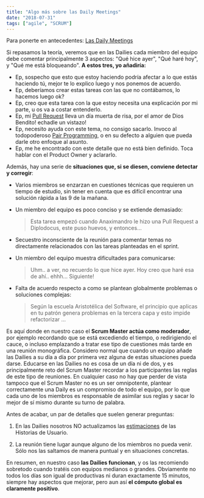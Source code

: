 ```yaml
---
title: "Algo más sobre las Daily Meetings"
date: "2018-07-31"
tags: ["agile", "SCRUM"]
---
```


Para ponerte en antecedentes: [Las Daily Meetings](/las-daily-meetings/)

Si repasamos la teoría, veremos que en las Dailies cada miembro del equipo debe comentar principalmente 3 aspectos: "Qué hice ayer", "Qué haré hoy", y "Qué me está bloqueando". **A estos tres, yo añadiría:**

- Ep, sospecho que esto que estoy haciendo podría afectar a lo que estás haciendo tú, mejor te lo explico luego y nos ponemos de acuerdo.
- Ep, deberíamos crear estas tareas con las que no contábamos, lo hacemos luego ok?
- Ep, creo que esta tarea con la que estoy necesita una explicación por mi parte, u os va a costar entenderlo.
- Ep, mi [Pull Request](https://help.github.com/articles/about-pull-requests/) lleva un día muerta de risa, por el amor de Dios Bendito! echadle un vistazo!
- Ep, necesito ayuda con este tema, no consigo sacarlo. Invoco al todopoderoso [Pair Programming](https://es.wikipedia.org/wiki/Programaci%C3%B3n_en_pareja), o en su defecto a alguien que pueda darle otro enfoque al asunto.
- Ep, me he encontrado con este detalle que no está bien definido. Toca hablar con el Product Owner y aclararlo.

Además, hay una serie de **situaciones que, si se diesen, conviene detectar y corregir**:

- Varios miembros se enzarzan en cuestiones técnicas que requieren un tiempo de estudio, sin tener en cuenta que es difícil encontrar una solución rápida a las 9 de la mañana.

- Un miembro del equipo es poco conciso y se extiende demasiado:

  > Esta tarea empezó cuando Anaximandro le hizo una Pull Request a Diplodocus, este puso huevos, y entonces...

- Secuestro inconsciente de la reunión para comentar temas no directamente relacionados con las tareas planteadas en el sprint.

- Un miembro del equipo muestra dificultades para comunicarse:

  > Uhm.. a ver, no recuerdo lo que hice ayer. Hoy creo que haré esa de ahí.. ehhh... Siguiente!

- Falta de acuerdo respecto a como se plantean globalmente problemas o soluciones complejas:

  > Según la escuela Aristotélica del Software, el principio que aplicas en tu patrón genera problemas en la tercera capa y esto impide refactorizar ...

Es aquí donde en nuestro caso el **Scrum Master actúa como moderador**, por ejemplo recordando que se está excediendo el tiempo, o redirigiendo el cauce, o incluso emplazando a tratar ese tipo de cuestiones más tarde en una reunión monográfica. Considero normal que cuando un equipo añade las Dailies a su día a día por primera vez alguna de estas situaciones pueda darse. Educarse en las Dailies no es cosa de un día ni de dos, y es principalmente reto del Scrum Master recordar a los participantes las reglas de este tipo de reuniones. En cualquier caso no hay que perder de vista tampoco que el Scrum Master no es un ser omnipotente, plantear correctamente una Daily es un compromiso de todo el equipo, por lo que cada uno de los miembros es responsable de asimilar sus reglas y sacar lo mejor de sí mismo durante su turno de palabra.

Antes de acabar, un par de detalles que suelen generar preguntas:

1.  En las Dailies nosotros NO actualizamos las [estimaciones](http://www.javiergarzas.com/2014/01/estimacion-agil-scrum.html) de las Historias de Usuario.

2.  La reunión tiene lugar aunque alguno de los miembros no pueda venir. Sólo nos las saltamos de manera puntual y en situaciones concretas.

En resumen, en nuestro caso **las Dailies funcionan**, y os las recomiendo sobretodo cuando tratéis con equipos medianos o grandes. Obviamente no todos los días son igual de productivas ni duran exactamente 15 minutos, siempre hay aspectos que mejorar, pero aun así **el cómputo global es claramente positivo**.
